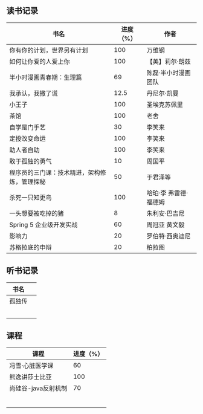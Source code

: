 ## 读书记录

| 书名                                         | 进度（%） | 作者                  |
| -------------------------------------------- | --------- | --------------------- |
| 你有你的计划，世界另有计划                   | 100       | 万维钢                |
| 如何让你爱的人爱上你                         | 100       | 【美】莉尔·朗兹       |
| 半小时漫画青春期：生理篇                     | 69        | 陈磊·半小时漫画团队   |
| 我承认，我撒了谎                             | 12.5      | 丹尼尔·凯曼           |
| 小王子                                       | 100       | 圣埃克苏佩里          |
| 茶馆                                         | 100       | 老舍                  |
| 自学是门手艺                                 | 30        | 李笑来                |
| 定投改变命运                                 | 100       | 李笑来                |
| 助人者自助                                   | 100       | 李笑来                |
| 敢于孤独的勇气                               | 10        | 周国平                |
| 程序员的三门课：技术精进，架构修炼，管理探秘 | 50        | 于君泽等              |
| 杀死一只知更鸟                               | 100       | 哈珀·李 弗雷德·福德姆 |
| 一头想要被吃掉的猪                           | 8         | 朱利安·巴吉尼         |
| Spring 5 企业级开发实战                      | 60        | 周冠亚 黄文毅         |
| 影响力                                       | 20        | 罗伯特·西奥迪尼       |
| 苏格拉底的申辩                               | 20        | 柏拉图                |


## 听书记录

| 书名   |      |
| ------ | ---- |
| 孤独传 |      |
|        |      |
|        |      |
|        |      |
|        |      |
|        |      |

## 课程

| 课程                | 进度（%） |
| ------------------- | --------- |
| 冯雪·心脏医学课     | 60        |
| 熊逸讲莎士比亚      | 100       |
| 尚硅谷-java反射机制 | 70        |
|                     |           |
|                     |           |
|                     |           |
|                     |           |
|                     |           |
|                     |           |

